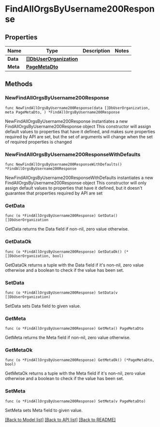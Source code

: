 # FindAllOrgsByUsername200Response

## Properties

Name | Type | Description | Notes
------------ | ------------- | ------------- | -------------
**Data** | [**[]DbUserOrganization**](DbUserOrganization.md) |  | 
**Meta** | [**PageMetaDto**](PageMetaDto.md) |  | 

## Methods

### NewFindAllOrgsByUsername200Response

`func NewFindAllOrgsByUsername200Response(data []DbUserOrganization, meta PageMetaDto, ) *FindAllOrgsByUsername200Response`

NewFindAllOrgsByUsername200Response instantiates a new FindAllOrgsByUsername200Response object
This constructor will assign default values to properties that have it defined,
and makes sure properties required by API are set, but the set of arguments
will change when the set of required properties is changed

### NewFindAllOrgsByUsername200ResponseWithDefaults

`func NewFindAllOrgsByUsername200ResponseWithDefaults() *FindAllOrgsByUsername200Response`

NewFindAllOrgsByUsername200ResponseWithDefaults instantiates a new FindAllOrgsByUsername200Response object
This constructor will only assign default values to properties that have it defined,
but it doesn't guarantee that properties required by API are set

### GetData

`func (o *FindAllOrgsByUsername200Response) GetData() []DbUserOrganization`

GetData returns the Data field if non-nil, zero value otherwise.

### GetDataOk

`func (o *FindAllOrgsByUsername200Response) GetDataOk() (*[]DbUserOrganization, bool)`

GetDataOk returns a tuple with the Data field if it's non-nil, zero value otherwise
and a boolean to check if the value has been set.

### SetData

`func (o *FindAllOrgsByUsername200Response) SetData(v []DbUserOrganization)`

SetData sets Data field to given value.


### GetMeta

`func (o *FindAllOrgsByUsername200Response) GetMeta() PageMetaDto`

GetMeta returns the Meta field if non-nil, zero value otherwise.

### GetMetaOk

`func (o *FindAllOrgsByUsername200Response) GetMetaOk() (*PageMetaDto, bool)`

GetMetaOk returns a tuple with the Meta field if it's non-nil, zero value otherwise
and a boolean to check if the value has been set.

### SetMeta

`func (o *FindAllOrgsByUsername200Response) SetMeta(v PageMetaDto)`

SetMeta sets Meta field to given value.



[[Back to Model list]](../README.md#documentation-for-models) [[Back to API list]](../README.md#documentation-for-api-endpoints) [[Back to README]](../README.md)


